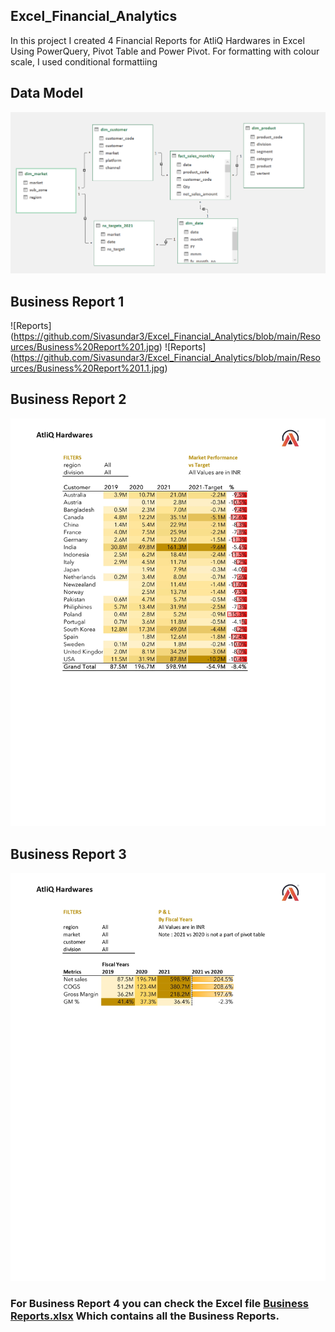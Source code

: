 ## Excel_Financial_Analytics
 In this project I created 4 Financial Reports for AtliQ Hardwares in Excel Using PowerQuery, Pivot Table and Power Pivot. For formatting with colour scale, I used conditional formattiing

## Data Model
![Data Model](https://github.com/Sivasundar3/Excel_Financial_Analytics/blob/main/Resources/Data%20model.png)

## Business Report 1
![Reports] (https://github.com/Sivasundar3/Excel_Financial_Analytics/blob/main/Resources/Business%20Report%201.jpg)
![Reports] (https://github.com/Sivasundar3/Excel_Financial_Analytics/blob/main/Resources/Business%20Report%201.1.jpg)

## Business Report 2
![Report 2](https://github.com/Sivasundar3/Excel_Financial_Analytics/blob/main/Resources/Business%20Report%20%202.jpg)

## Business Report 3
![Report 3](https://github.com/Sivasundar3/Excel_Financial_Analytics/blob/main/Resources/Business%20Report%203.jpg)


###  For Business Report 4 you can check the Excel file [Business Reports.xlsx](https://github.com/Sivasundar3/Excel_Financial_Analytics/blob/main/Business%20Reports.xlsx) Which contains all the Business Reports.
